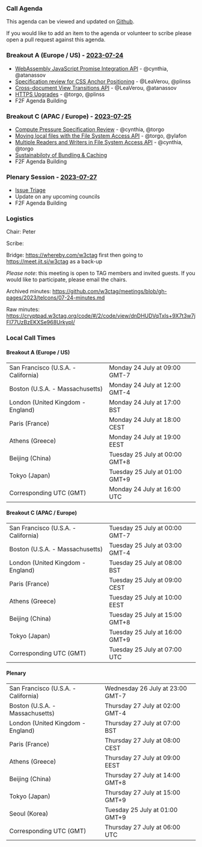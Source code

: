 ### Call Agenda

This agenda can be viewed and updated on [Github](https://github.com/w3ctag/meetings/blob/gh-pages/2023/telcons/07-24-agenda.md).

If you would like to add an item to the agenda or volunteer to scribe please open a pull request against this agenda.

### Breakout A (Europe / US) - [2023-07-24](https://www.timeanddate.com/worldclock/converter.html?iso=20230724T160000&p1=224&p2=43&p3=136&p4=195&p5=26&p6=33&p7=248&p8=235)

* [WebAssembly JavaScript Promise Integration API](https://github.com/w3ctag/design-reviews/issues/809) - @cynthia, @atanassov
* [Specification review for CSS Anchor Positioning](https://github.com/w3ctag/design-reviews/issues/848) - @LeaVerou, @plinss
* [Cross-document View Transitions API](https://github.com/w3ctag/design-reviews/issues/851) - @LeaVerou, @atanassov
* [HTTPS Upgrades](https://github.com/w3ctag/design-reviews/issues/853) - @torgo, @plinss
* F2F Agenda Building

### Breakout C (APAC / Europe) - [2023-07-25](https://www.timeanddate.com/worldclock/converter.html?iso=20230725T070000&p1=224&p2=43&p3=136&p4=195&p5=26&p6=33&p7=248&p8=235)

* [Compute Pressure Specification Review](https://github.com/w3ctag/design-reviews/issues/795) - @cynthia, @torgo
* [Moving local files with the File System Access API](https://github.com/w3ctag/design-reviews/issues/805) - @torgo, @ylafon
* [Multiple Readers and Writers in File System Access API](https://github.com/w3ctag/design-reviews/issues/845) - @cynthia, @torgo
* [Sustainabiloty of Bundling & Caching](https://w3ctag.github.io/caching-bundling-sustainability/)
* F2F Agenda Building

### Plenary Session - [2023-07-27](https://www.timeanddate.com/worldclock/converter.html?iso=20230727T060000&p1=224&p2=43&p3=136&p4=195&p5=26&p6=33&p7=248&p8=235)

* [Issue Triage](https://github.com/w3ctag/design-reviews/issues?q=is%3Aissue+is%3Aopen+label%3A%22Progress%3A+untriaged%22)
* Update on any upcoming councils
* F2F Agenda Building

### Logistics

Chair: Peter

Scribe:

Bridge: https://whereby.com/w3ctag first then going to https://meet.jit.si/w3ctag as a back-up

*Please note*: this meeting is open to TAG members and invited guests. If you would like to participate, please email the chairs.

Archived minutes: https://github.com/w3ctag/meetings/blob/gh-pages/2023/telcons/07-24-minutes.md

Raw minutes: https://cryptpad.w3ctag.org/code/#/2/code/view/dnDHUDVqTxIs+9X7t3w7jFI77UzBzEKXSe968UrkypI/


### Local Call Times

#### Breakout A (Europe / US)

<table>
<tr><td> San Francisco (U.S.A. - California) <td> Monday 24 July at 09:00 GMT-7</td></tr>
<tr><td> Boston (U.S.A. - Massachusetts) <td> Monday 24 July at 12:00 GMT-4</td></tr>
<tr><td> London (United Kingdom - England) <td> Monday 24 July at 17:00 BST</td></tr>
<tr><td> Paris (France) <td> Monday 24 July at 18:00 CEST</td></tr>
<tr><td> Athens (Greece) <td> Monday 24 July at 19:00 EEST</td></tr>
<tr><td> Beijing (China) <td> Tuesday 25 July at 00:00 GMT+8</td></tr>
<tr><td> Tokyo (Japan) <td> Tuesday 25 July at 01:00 GMT+9</td></tr>
<tr><td> Corresponding UTC (GMT) <td> Monday 24 July at 16:00 UTC</td></tr>
</table>

#### Breakout C (APAC / Europe)

<table>
<tr><td> San Francisco (U.S.A. - California) <td> Tuesday 25 July at 00:00 GMT-7</td></tr>
<tr><td> Boston (U.S.A. - Massachusetts) <td> Tuesday 25 July at 03:00 GMT-4</td></tr>
<tr><td> London (United Kingdom - England) <td> Tuesday 25 July at 08:00 BST</td></tr>
<tr><td> Paris (France) <td> Tuesday 25 July at 09:00 CEST</td></tr>
<tr><td> Athens (Greece) <td> Tuesday 25 July at 10:00 EEST</td></tr>
<tr><td> Beijing (China) <td> Tuesday 25 July at 15:00 GMT+8</td></tr>
<tr><td> Tokyo (Japan) <td> Tuesday 25 July at 16:00 GMT+9</td></tr>
<tr><td> Corresponding UTC (GMT) <td> Tuesday 25 July at 07:00 UTC</td></tr>
</table>

#### Plenary

<table>
<tr><td> San Francisco (U.S.A. - California) <td> Wednesday 26 July at 23:00 GMT-7</td></tr>
<tr><td> Boston (U.S.A. - Massachusetts) <td> Thursday 27 July at 02:00 GMT-4</td></tr>
<tr><td> London (United Kingdom - England) <td> Thursday 27 July at 07:00 BST</td></tr>
<tr><td> Paris (France) <td> Thursday 27 July at 08:00 CEST</td></tr>
<tr><td> Athens (Greece) <td> Thursday 27 July at 09:00 EEST</td></tr>
<tr><td> Beijing (China) <td> Thursday 27 July at 14:00 GMT+8</td></tr>
<tr><td> Tokyo (Japan) <td> Thursday 27 July at 15:00 GMT+9</td></tr>
<tr><td> Seoul (Korea) <td> Tuesday 25 July at 01:00 GMT+9</td></tr>
<tr><td> Corresponding UTC (GMT) <td> Thursday 27 July at 06:00 UTC</td></tr>
</table>
